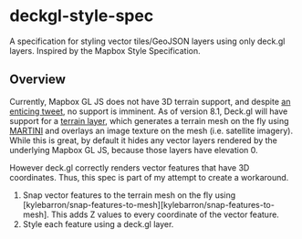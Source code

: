 # deckgl-style-spec

A specification for styling vector tiles/GeoJSON layers using only deck.gl
layers. Inspired by the Mapbox Style Specification.

## Overview

Currently, Mapbox GL JS does not have 3D terrain support, and despite [an
enticing tweet][mapbox_3d_tweet], no support is imminent. As of version 8.1,
Deck.gl will have support for a [terrain layer][deckgl_terrain_layer], which
generates a terrain mesh on the fly using [MARTINI][martini] and overlays an
image texture on the mesh (i.e. satellite imagery). While this is great, by
default it hides any vector layers rendered by the underlying Mapbox GL JS,
because those layers have elevation 0.

[mapbox_3d_tweet]: https://twitter.com/Mapbox/status/1222605626053783552
[deckgl_terrain_layer]: https://github.com/uber/deck.gl/blob/master/docs/layers/terrain-layer.md
[martini]: https://github.com/mapbox/martini

However deck.gl correctly renders vector features that have 3D coordinates.
Thus, this spec is part of my attempt to create a workaround.

1. Snap vector features to the terrain mesh on the fly using [kylebarron/snap-features-to-mesh][kylebarron/snap-features-to-mesh]. This adds Z values to every coordinate of the vector feature.
2. Style each feature using a deck.gl layer.
